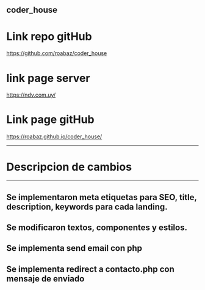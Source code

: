 ## coder_house

# Link repo gitHub
https://github.com/roabaz/coder_house

# link page server
https://ndv.com.uy/

# Link page gitHub
https://roabaz.github.io/coder_house/

---
# Descripcion de cambios
---
## Se implementaron meta etiquetas para SEO, title, description, keywords para cada landing.
## Se modificaron textos, componentes y estilos.
## Se implementa send email con php
## Se implementa redirect a contacto.php con mensaje de enviado

